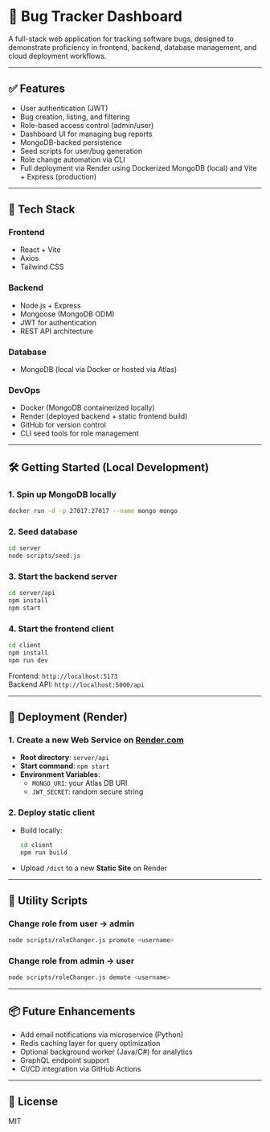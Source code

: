 # 🐞 Bug Tracker Dashboard

A full-stack web application for tracking software bugs, designed to demonstrate proficiency in frontend, backend, database management, and cloud deployment workflows.

---

## ✅ Features

- User authentication (JWT)
- Bug creation, listing, and filtering
- Role-based access control (admin/user)
- Dashboard UI for managing bug reports
- MongoDB-backed persistence
- Seed scripts for user/bug generation
- Role change automation via CLI
- Full deployment via Render using Dockerized MongoDB (local) and Vite + Express (production)

---

## 🧱 Tech Stack

### Frontend
- React + Vite
- Axios
- Tailwind CSS

### Backend
- Node.js + Express
- Mongoose (MongoDB ODM)
- JWT for authentication
- REST API architecture

### Database
- MongoDB (local via Docker or hosted via Atlas)

### DevOps
- Docker (MongoDB containerized locally)
- Render (deployed backend + static frontend build)
- GitHub for version control
- CLI seed tools for role management

---

## 🛠 Getting Started (Local Development)

### 1. Spin up MongoDB locally
```bash
docker run -d -p 27017:27017 --name mongo mongo
```

### 2. Seed database
```bash
cd server
node scripts/seed.js
```

### 3. Start the backend server
```bash
cd server/api
npm install
npm start
```

### 4. Start the frontend client
```bash
cd client
npm install
npm run dev
```

Frontend: `http://localhost:5173`  
Backend API: `http://localhost:5000/api`

---

## 🚀 Deployment (Render)

### 1. Create a new Web Service on [Render.com](https://render.com)

- **Root directory**: `server/api`
- **Start command**: `npm start`
- **Environment Variables**:
  - `MONGO_URI`: your Atlas DB URI
  - `JWT_SECRET`: random secure string

### 2. Deploy static client

- Build locally:
  ```bash
  cd client
  npm run build
  ```
- Upload `/dist` to a new **Static Site** on Render

---

## 🔧 Utility Scripts

### Change role from user → admin
```bash
node scripts/roleChanger.js promote <username>
```

### Change role from admin → user
```bash
node scripts/roleChanger.js demote <username>
```

---

## 📦 Future Enhancements

- Add email notifications via microservice (Python)
- Redis caching layer for query optimization
- Optional background worker (Java/C#) for analytics
- GraphQL endpoint support
- CI/CD integration via GitHub Actions

---

## 📄 License

MIT
